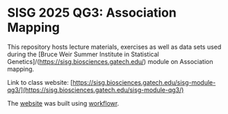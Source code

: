 # SISG 2025 QG3: Association Mapping

This repository hosts lecture materials, exercises as well as data sets used during the [Bruce Weir Summer Institute in Statistical Genetics]/(https://sisg.biosciences.gatech.edu/) module on Association mapping.

Link to class website: [https://sisg.biosciences.gatech.edu/sisg-module-qg3/](https://sisg.biosciences.gatech.edu/sisg-module-qg3/)

The [website](https://joellembatchou.github.io/SISG2025_Association_Mapping/index.html) was built using [workflowr](https://github.com/workflowr/workflowr).
